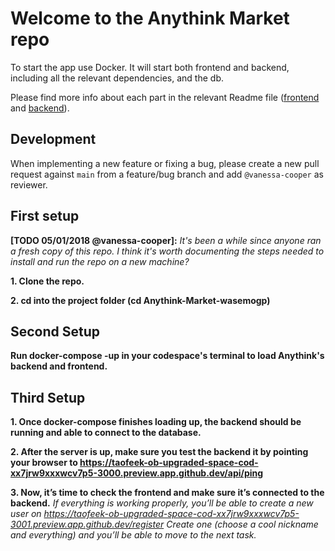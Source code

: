 # Welcome to the Anythink Market repo

To start the app use Docker. It will start both frontend and backend, including all the relevant dependencies, and the db.

Please find more info about each part in the relevant Readme file ([frontend](frontend/readme.md) and [backend](backend/README.md)).

## Development

When implementing a new feature or fixing a bug, please create a new pull request against `main` from a feature/bug branch and add `@vanessa-cooper` as reviewer.

## First setup

**[TODO 05/01/2018 @vanessa-cooper]:** _It's been a while since anyone ran a fresh copy of this repo. I think it's worth documenting the steps needed to install and run the repo on a new machine?_

  **1. Clone the repo.**
  
  **2. cd into the project folder (cd Anythink-Market-wasemogp)**

## Second Setup

   **Run docker-compose -up in your codespace's terminal to load Anythink's backend and frontend.**
 
## Third Setup
 **1. Once docker-compose finishes loading up, the backend should be running and able to connect to the database.**
 
 **2. After the server is up, make sure you test the backend it by pointing your browser to https://taofeek-ob-upgraded-space-cod-xx7jrw9xxxwcv7p5-3000.preview.app.github.dev/api/ping**
 
 **3. Now, it’s time to check the frontend and make sure it’s connected to the backend.**
_If everything is working properly, you’ll be able to create a new user on https://taofeek-ob-upgraded-space-cod-xx7jrw9xxxwcv7p5-3001.preview.app.github.dev/register Create one (choose a cool nickname and everything) and you’ll be able to move to the next task._
